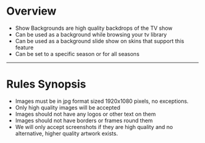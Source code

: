 # Overview

- Show Backgrounds are high quality backdrops of the TV show
- Can be used as a background while browsing your tv library
- Can be used as a background slide show on skins that support this feature
- Can be set to a specific season or for all seasons

---

# Rules Synopsis

- Images must be in jpg format sized 1920x1080 pixels, no exceptions.
- Only high quality images will be accepted
- Images should not have any logos or other text on them
- Images should not have borders or frames round them
- We will only accept screenshots if they are high quality and no alternative, higher quality artwork exists.

